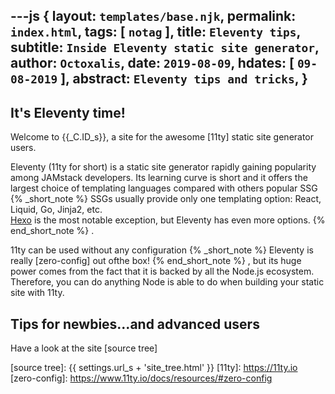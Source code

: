 ---js
{
  layout:    `templates/base.njk`,
  permalink: `index.html`,
  tags:      [ `notag` ],
  title:     `Eleventy tips`,
  subtitle:  `Inside Eleventy static site generator`,
  author:    `Octoxalis`,
  date:      `2019-08-09`,
  hdates:     [ `09-08-2019` ],
  abstract:  `Eleventy tips and tricks`,
}
---
[comment]: # (======== Post ========)

## It's Eleventy time!

Welcome to {{_C.ID_s}}, a site for the awesome [11ty] static site generator users.

Eleventy (11ty for short) is a static site generator rapidly gaining popularity among JAMstack developers. Its learning curve is short and it offers the largest choice of templating languages compared with others popular SSG
{% _short_note %}
SSGs usually provide only one templating option: React, Liquid, Go, Jinja2, etc.
<br>
[Hexo](https://www.staticgen.com/hexo) is the most notable exception, but Eleventy has even more options.
{% end_short_note %}
.

11ty can be used without any configuration
{% _short_note %}
Eleventy is really [zero-config] out ofthe box!
{% end_short_note %}
, but its huge power comes from the fact that it is backed by all the Node.js ecosystem. Therefore, you can do anything Node is able to do when building your static site with 11ty.

## Tips for newbies...and advanced users



Have a look at the site [source tree]

[comment]: # (======== Links ========)

[source tree]: {{ settings.url_s + 'site_tree.html' }}
[11ty]: https://11ty.io
[zero-config]: https://www.11ty.io/docs/resources/#zero-config
